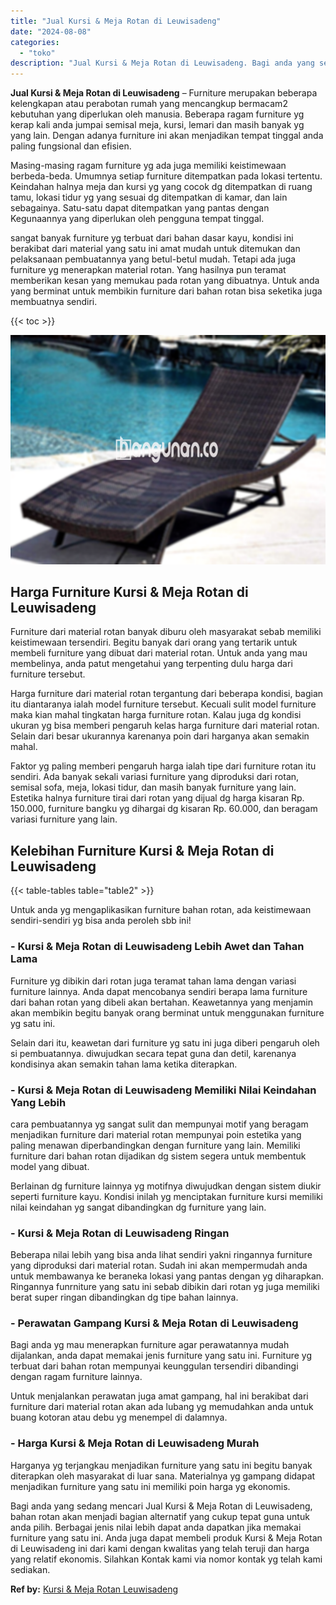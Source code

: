 ```yaml
---
title: "Jual Kursi & Meja Rotan di Leuwisadeng"
date: "2024-08-08"
categories: 
  - "toko"
description: "Jual Kursi & Meja Rotan di Leuwisadeng. Bagi anda yang sedang mencari Jual Kursi & Meja Rotan di Leuwisadeng, bahan rotan akan menjadi bagian alternatif yang..."
---
```


**Jual Kursi & Meja Rotan di Leuwisadeng** – Furniture merupakan beberapa kelengkapan atau perabotan rumah yang mencangkup bermacam2 kebutuhan yang diperlukan oleh manusia. Beberapa ragam furniture yg kerap kali anda jumpai semisal meja, kursi, lemari dan masih banyak yg yang lain. Dengan adanya furniture ini akan menjadikan tempat tinggal anda paling fungsional dan efisien.

Masing-masing ragam furniture yg ada juga memiliki keistimewaan berbeda-beda. Umumnya setiap furniture ditempatkan pada lokasi tertentu. Keindahan halnya meja dan kursi yg yang cocok dg ditempatkan di ruang tamu, lokasi tidur yg yang sesuai dg ditempatkan di kamar, dan lain sebagainya. Satu-satu dapat ditempatkan yang pantas dengan Kegunaannya yang diperlukan oleh pengguna tempat tinggal.

sangat banyak furniture yg terbuat dari bahan dasar kayu, kondisi ini berakibat dari material yang satu ini amat mudah untuk ditemukan dan pelaksanaan pembuatannya yang betul-betul mudah. Tetapi ada juga furniture yg menerapkan material rotan. Yang hasilnya pun teramat memberikan kesan yang memukau pada rotan yang dibuatnya. Untuk anda yang berminat untuk membikin furniture dari bahan rotan bisa seketika juga membuatnya sendiri.

{{< toc >}}

![Jual Kursi & Meja Rotan di Leuwisadeng](/images/kursi-meja-rotan-murah39.png)

## Harga Furniture Kursi & Meja Rotan di Leuwisadeng

Furniture dari material rotan banyak diburu oleh masyarakat sebab memiliki keistimewaan tersendiri. Begitu banyak dari orang yang tertarik untuk membeli furniture yang dibuat dari material rotan. Untuk anda yang mau membelinya, anda patut mengetahui yang terpenting dulu harga dari furniture tersebut.

Harga furniture dari material rotan tergantung dari beberapa kondisi, bagian itu diantaranya ialah model furniture tersebut. Kecuali sulit model furniture maka kian mahal tingkatan harga furniture rotan. Kalau juga dg kondisi ukuran yg bisa memberi pengaruh kelas harga furniture dari material rotan. Selain dari besar ukurannya karenanya poin dari harganya akan semakin mahal.

Faktor yg paling memberi pengaruh harga ialah tipe dari furniture rotan itu sendiri. Ada banyak sekali variasi furniture yang diproduksi dari rotan, semisal sofa, meja, lokasi tidur, dan masih banyak furniture yang lain. Estetika halnya furniture tirai dari rotan yang dijual dg harga kisaran Rp. 150.000, furniture bangku yg dihargai dg kisaran Rp. 60.000, dan beragam variasi furniture yang lain.

## Kelebihan Furniture Kursi & Meja Rotan di Leuwisadeng

{{< table-tables table="table2" >}}

Untuk anda yg mengaplikasikan furniture bahan rotan, ada keistimewaan sendiri-sendiri yg bisa anda peroleh sbb ini!

### \- Kursi & Meja Rotan di Leuwisadeng Lebih Awet dan Tahan Lama

Furniture yg dibikin dari rotan juga teramat tahan lama dengan variasi furniture lainnya. Anda dapat mencobanya sendiri berapa lama furniture dari bahan rotan yang dibeli akan bertahan. Keawetannya yang menjamin akan membikin begitu banyak orang berminat untuk menggunakan furniture yg satu ini.

Selain dari itu, keawetan dari furniture yg satu ini juga diberi pengaruh oleh si pembuatannya. diwujudkan secara tepat guna dan detil, karenanya kondisinya akan semakin tahan lama ketika diterapkan.

### \- Kursi & Meja Rotan di Leuwisadeng Memiliki Nilai Keindahan Yang Lebih

cara pembuatannya yg sangat sulit dan mempunyai motif yang beragam menjadikan furniture dari material rotan mempunyai poin estetika yang paling menawan diperbandingkan dengan furniture yang lain. Memiliki furniture dari bahan rotan dijadikan dg sistem segera untuk membentuk model yang dibuat.

Berlainan dg furniture lainnya yg motifnya diwujudkan dengan sistem diukir seperti furniture kayu. Kondisi inilah yg menciptakan furniture kursi memiliki nilai keindahan yg sangat dibandingkan dg furniture yang lain.

### \- Kursi & Meja Rotan di Leuwisadeng Ringan

Beberapa nilai lebih yang bisa anda lihat sendiri yakni ringannya furniture yang diproduksi dari material rotan. Sudah ini akan mempermudah anda untuk membawanya ke beraneka lokasi yang pantas dengan yg diharapkan. Ringannya funrniture yang satu ini sebab dibikin dari rotan yg juga memiliki berat super ringan dibandingkan dg tipe bahan lainnya.

### \- Perawatan Gampang Kursi & Meja Rotan di Leuwisadeng

Bagi anda yg mau menerapkan furniture agar perawatannya mudah dijalankan, anda dapat memakai jenis furniture yang satu ini. Furniture yg terbuat dari bahan rotan mempunyai keunggulan tersendiri dibandingi dengan ragam furniture lainnya.

Untuk menjalankan perawatan juga amat gampang, hal ini berakibat dari furniture dari material rotan akan ada lubang yg memudahkan anda untuk buang kotoran atau debu yg menempel di dalamnya.

### \- Harga Kursi & Meja Rotan di Leuwisadeng Murah

Harganya yg terjangkau menjadikan furniture yang satu ini begitu banyak diterapkan oleh masyarakat di luar sana. Materialnya yg gampang didapat menjadikan furniture yang satu ini memiliki poin harga yg ekonomis.

Bagi anda yang sedang mencari Jual Kursi & Meja Rotan di Leuwisadeng, bahan rotan akan menjadi bagian alternatif yang cukup tepat guna untuk anda pilih. Berbagai jenis nilai lebih dapat anda dapatkan jika memakai furniture yang satu ini. Anda juga dapat membeli produk Kursi & Meja Rotan di Leuwisadeng ini dari kami dengan kwalitas yang telah teruji dan harga yang relatif ekonomis. Silahkan Kontak kami via nomor kontak yg telah kami sediakan.

**Ref by:** [Kursi & Meja Rotan Leuwisadeng](https://id.wikipedia.org/wiki/Kursi)
